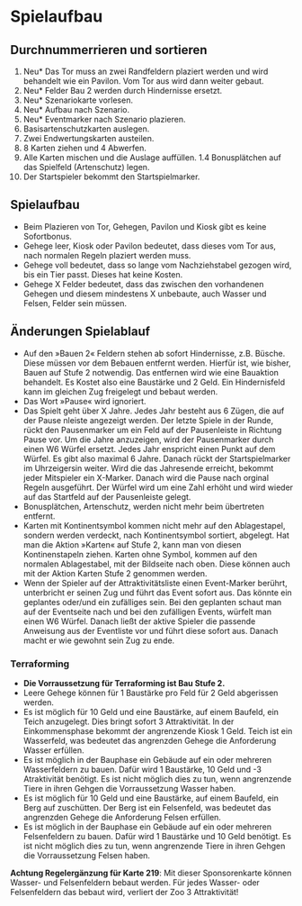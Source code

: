 # Spielaufbau

## Durchnummerrieren und sortieren

1. Neu* Das Tor muss an zwei Randfeldern plaziert werden und wird behandelt wie ein Pavilon. Vom Tor aus wird dann weiter gebaut.
1. Neu* Felder Bau 2 werden durch Hindernisse ersetzt.
1. Neu* Szenariokarte vorlesen.
1. Neu* Aufbau nach Szenario.     
1. Neu* Eventmarker nach Szenario plazieren.
1. Basisartenschutzkarten auslegen.
1. Zwei Endwertungskarten austeilen.
1. 8 Karten ziehen und 4 Abwerfen.
1. Alle Karten mischen und die Auslage auffüllen.
1.4 Bonusplätchen auf das Spielfeld (Artenschutz) legen.
1. Der Startspieler bekommt den Startspielmarker.

## Spielaufbau

- Beim Plazieren von Tor, Gehegen, Pavilon und Kiosk gibt es keine Sofortbonus.
- Gehege leer, Kiosk oder Pavilon bedeutet, dass dieses vom Tor aus, nach normalen Regeln plaziert werden muss.
- Gehege voll bedeutet, dass so lange vom Nachziehstabel gezogen wird, bis ein Tier passt. Dieses hat keine Kosten.
- Gehege X Felder bedeutet, dass das zwischen den vorhandenen Gehegen und diesem mindestens X unbebaute, auch Wasser und Felsen, Felder sein müssen. 

## Änderungen Spielablauf

- Auf den »Bauen 2« Feldern stehen ab sofort Hindernisse, z.B. Büsche. Diese müssen vor dem Bebauen entfernt werden. Hierfür ist, wie bisher, Bauen auf Stufe 2           notwendig. Das entfernen wird wie eine Bauaktion behandelt. Es Kostet also eine Baustärke und 2 Geld. Ein Hindernisfeld kann im gleichen Zug freigelegt und bebaut       werden.
- Das Wort »Pause« wird ignoriert.
- Das Spielt geht über X Jahre. Jedes Jahr besteht aus 6 Zügen, die auf der              Pause nleiste angezeigt werden. 
  Der letzte Spiele in der Runde, rückt den Pausenmarker um ein Feld auf der Pausenleiste in Richtung Pause vor. Um die Jahre anzuzeigen, wird der Pausenmarker
  durch einen W6 Würfel ersetzt. Jedes Jahr enspricht einen Punkt auf dem Würfel. Es gibt also maximal 6 Jahre. Danach rückt der Startspielmarker im Uhrzeigersin
  weiter. 
  Wird die das Jahresende erreicht, bekommt jeder Mitspieler ein X-Marker. Danach wird die Pause nach orginal Regeln ausgeführt. Der Würfel wird um eine Zahl erhöht
  und wird wieder auf das Startfeld auf der Pausenleiste gelegt.
- Bonusplätchen, Artenschutz, werden nicht mehr beim übertreten entfernt.
- Karten mit Kontinentsymbol kommen nicht mehr auf den Ablagestapel, sondern werden verdeckt, nach Kontinentsymbol sortiert, abgelegt. Hat man die Aktion »Karten«         auf Stufe 2, kann man von diesen Kontinenstapeln ziehen. Karten ohne Symbol, kommen auf den normalen Ablagestabel, mit der Bildseite nach oben. Diese können 
  auch mit der Aktion Karten Stufe 2 genommen werden.
- Wenn der Spieler auf der Attraktivitätsliste einen Event-Marker berührt, unterbricht er seinen Zug und führt das Event sofort aus. Das könnte ein geplantes             oder/und ein zufälliges sein. Bei den geplanten schaut man auf der Eventseite nach und bei den zufälligen Events, würfelt man einen W6 Würfel. Danach ließt der         aktive Spieler die passende Anweisung aus der Eventliste vor und führt diese sofort aus. Danach macht er wie gewohnt sein Zug zu ende.
      
      
     

### Terraforming

- **Die Vorraussetzung für Terraforming ist Bau Stufe 2.**
- Leere Gehege können für 1 Baustärke pro Feld für 2 Geld abgerissen werden.
- Es ist möglich für 10 Geld und eine Baustärke, auf einem Baufeld, ein Teich anzugelegt. Dies bringt sofort 3 Attraktivität. In der Einkommensphase bekommt der angrenzende Kiosk 1 Geld.     Teich ist ein Wasserfeld, was bedeutet das angrenzden Gehege die Anforderung Wasser erfüllen.
- Es ist möglich in der Bauphase ein Gebäude auf ein oder mehreren Wasserfeldern zu bauen. Dafür wird 1 Baustärke, 10 Geld und -3 Atraktivität benötigt. Es ist nicht 
  möglich dies zu tun, wenn angrenzende Tiere in ihren Gehgen die Vorraussetzung  Wasser haben.
- Es ist möglich für 10 Geld und eine Baustärke, auf einem Baufeld, ein Berg auf zuschütten. Der Berg ist ein Felsenfeld, was bedeutet das angrenzden Gehege die Anforderung Felsen erfüllen.
- Es ist möglich in der Bauphase ein Gebäude auf ein oder mehreren Felsenfeldern zu bauen. Dafür wird 1 Baustärke und 10 Geld benötigt. Es ist nicht 
  möglich dies zu tun, wenn angrenzende Tiere in ihren Gehgen die Vorraussetzung  Felsen haben.


**Achtung Regelergänzung für Karte 219**: Mit dieser Sponsorenkarte können Wasser- und Felsenfeldern bebaut werden. Für jedes Wasser- oder Felsenfeldern das bebaut wird, verliert der Zoo 3 Attraktivität!



